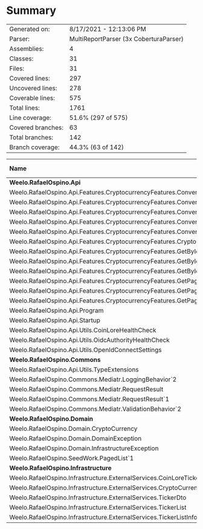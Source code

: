 ﻿# Summary
|||
|:---|:---|
| Generated on: | 8/17/2021 - 12:13:06 PM |
| Parser: | MultiReportParser (3x CoberturaParser) |
| Assemblies: | 4 |
| Classes: | 31 |
| Files: | 31 |
| Covered lines: | 297 |
| Uncovered lines: | 278 |
| Coverable lines: | 575 |
| Total lines: | 1761 |
| Line coverage: | 51.6% (297 of 575) |
| Covered branches: | 63 |
| Total branches: | 142 |
| Branch coverage: | 44.3% (63 of 142) |

|**Name**|**Covered**|**Uncovered**|**Coverable**|**Total**|**Line coverage**|**Covered**|**Total**|**Branch coverage**|
|:---|---:|---:|---:|---:|---:|---:|---:|---:|
|**Weelo.RafaelOspino.Api**|**155**|**190**|**345**|**981**|**44.9%**|**34**|**62**|**54.8%**|
|Weelo.RafaelOspino.Api.Features.CryptocurrencyFeatures.Conversion.CryptoCurrencyConversionDto|1|0|1|9|100%|0|0||
|Weelo.RafaelOspino.Api.Features.CryptocurrencyFeatures.Conversion.CryptoCurrencyConversionHandler|18|0|18|63|100%|6|6|100%|
|Weelo.RafaelOspino.Api.Features.CryptocurrencyFeatures.Conversion.CryptoCurrencyConversionQuery|7|0|7|19|100%|0|0||
|Weelo.RafaelOspino.Api.Features.CryptocurrencyFeatures.Conversion.CryptoCurrencyConversionValidator|0|5|5|23|0%|0|0||
|Weelo.RafaelOspino.Api.Features.CryptocurrencyFeatures.Conversion.CurrencyDto|3|0|3|11|100%|0|0||
|Weelo.RafaelOspino.Api.Features.CryptocurrencyFeatures.CryptoCurrenciesController|47|0|47|161|100%|18|24|75%|
|Weelo.RafaelOspino.Api.Features.CryptocurrencyFeatures.GetById.CryptoCurrencyDetailDto|40|0|40|124|100%|2|2|100%|
|Weelo.RafaelOspino.Api.Features.CryptocurrencyFeatures.GetById.GetCryptoCurrencyByIdHandler|9|0|9|45|100%|2|2|100%|
|Weelo.RafaelOspino.Api.Features.CryptocurrencyFeatures.GetById.GetCryptoCurrencyByIdQuery|1|0|1|12|100%|0|0||
|Weelo.RafaelOspino.Api.Features.CryptocurrencyFeatures.GetPagedList.CryptoCurrencyBasicDto|0|21|21|72|0%|0|2|0%|
|Weelo.RafaelOspino.Api.Features.CryptocurrencyFeatures.GetPagedList.GetCryptoCurrencyPagedListHandler|10|0|10|47|100%|2|2|100%|
|Weelo.RafaelOspino.Api.Features.CryptocurrencyFeatures.GetPagedList.GetCryptoCurrencyPagedListQuery|19|1|20|68|95%|4|6|66.6%|
|Weelo.RafaelOspino.Api.Program|0|12|12|25|0%|0|0||
|Weelo.RafaelOspino.Api.Startup|0|118|118|190|0%|0|6|0%|
|Weelo.RafaelOspino.Api.Utils.CoinLoreHealthCheck|0|11|11|47|0%|0|2|0%|
|Weelo.RafaelOspino.Api.Utils.OidcAuthorityHealthCheck|0|21|21|52|0%|0|10|0%|
|Weelo.RafaelOspino.Api.Utils.OpenIdConnectSettings|0|1|1|13|0%|0|0||
|**Weelo.RafaelOspino.Commons**|**18**|**72**|**90**|**301**|**20%**|**6**|**46**|**13%**|
|Weelo.RafaelOspino.Api.Utils.TypeExtensions|0|13|13|38|0%|0|20|0%|
|Weelo.RafaelOspino.Commons.Mediatr.LoggingBehavior`2|0|11|11|49|0%|0|2|0%|
|Weelo.RafaelOspino.Commons.Mediatr.RequestResult|0|18|18|62|0%|0|8|0%|
|Weelo.RafaelOspino.Commons.Mediatr.RequestResult`1|18|2|20|72|90%|6|10|60%|
|Weelo.RafaelOspino.Commons.Mediatr.ValidationBehavior`2|0|28|28|80|0%|0|6|0%|
|**Weelo.RafaelOspino.Domain**|**42**|**9**|**51**|**241**|**82.3%**|**4**|**4**|**100%**|
|Weelo.RafaelOspino.Domain.CryptoCurrency|30|0|30|128|100%|4|4|100%|
|Weelo.RafaelOspino.Domain.DomainException|1|3|4|37|25%|0|0||
|Weelo.RafaelOspino.Domain.InfrastructureException|1|3|4|37|25%|0|0||
|Weelo.RafaelOspino.SeedWork.PagedList`1|10|3|13|39|76.9%|0|0||
|**Weelo.RafaelOspino.Infrastructure**|**82**|**7**|**89**|**238**|**92.1%**|**19**|**30**|**63.3%**|
|Weelo.RafaelOspino.Infrastructure.ExternalServices.CoinLoreTickersService|35|6|41|102|85.3%|8|8|100%|
|Weelo.RafaelOspino.Infrastructure.ExternalServices.CryptoCurrencyServiceSettings|1|0|1|13|100%|0|0||
|Weelo.RafaelOspino.Infrastructure.ExternalServices.TickerDto|37|1|38|78|97.3%|11|22|50%|
|Weelo.RafaelOspino.Infrastructure.ExternalServices.TickerList|7|0|7|31|100%|0|0||
|Weelo.RafaelOspino.Infrastructure.ExternalServices.TickerListInfo|2|0|2|14|100%|0|0||
